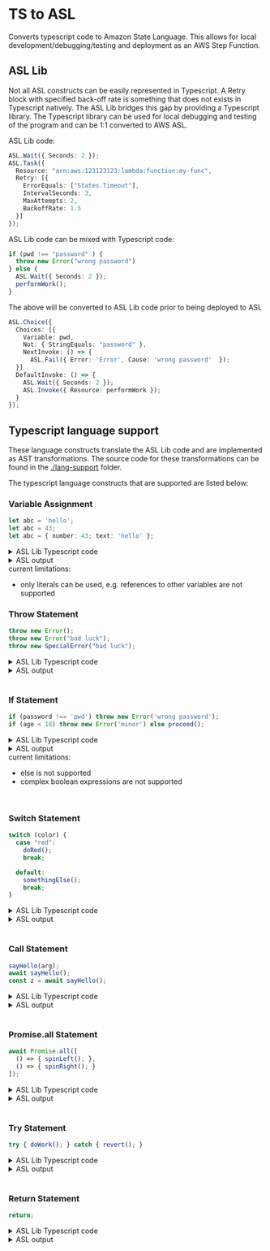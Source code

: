# TS to ASL

Converts typescript code to Amazon State Language. This allows for local development/debugging/testing and deployment as an AWS Step Function.


## ASL Lib

Not all ASL constructs can be easily represented in Typescript. A Retry block with specified back-off rate is something that does not exists in Typescript natively. The ASL Lib bridges this gap by providing a Typescript library. The Typescript library can be used for local debugging and testing of the program and can be 1:1 converted to AWS ASL.

ASL Lib code:

``` typescript
ASL.Wait({ Seconds: 2 });
ASL.Task({
  Resource: "arn:aws:123123123:lambda:function:my-func",
  Retry: [{
    ErrorEquals: ["States.Timeout"],
    IntervalSeconds: 3,
    MaxAttempts: 2,
    BackoffRate: 1.5
  }]
});
```

ASL Lib code can be mixed with Typescript code:

``` typescript
if (pwd !== "password" ) {
  throw new Error("wrong password")
} else {
  ASL.Wait({ Seconds: 2 });
  performWork();
}

```

The above will be converted to ASL Lib code prior to being deployed to ASL

``` typescript
ASL.Choice({
  Choices: [{
    Variable: pwd,
    Not: { StringEquals: "password" },
    NextInvoke: () => { 
      ASL.Fail({ Error: 'Error', Cause: 'wrong password'  });
  }]
  DefaultInvoke: () => {
    ASL.Wait({ Seconds: 2 });
    ASL.Invoke({ Resource: performWork });
  }
});

```

## Typescript language support

These language constructs translate the ASL Lib code and are implemented as AST transformations. The source code for these transformations can be found in the [./lang-support](./lang-support) folder.

The typescript language constructs that are supported are listed below:

###  Variable Assignment

``` typescript
let abc = 'hello';
let abc = 43;
let abc = { number: 43; text: 'hello' };
```

<details>
  <summary>ASL Lib Typescript code</summary>

``` typescript
let abc = ASL.Pass({ Result: 'hello' });
let abc = ASL.Pass({ Result: 43 });
let abc = ASL.Pass({ Result: { number: 43, text: 'hello' } });
```

</details>

<details>
  <summary>ASL output</summary>

``` json
    {
      "StartAt": "Assign_abc",
      "States": {
        "Assign_abc": { "Type": "Pass",  "ResultPath": "$.abc", "Result": "hello" },
        "Assign_abc_1": { "Type": "Pass",  "ResultPath": "$.abc", "Result": 43 },
        "Assign_abc_2": { "Type": "Pass", "ResultPath": "$.abc", 
          "Result": {
            "number": 43,
            "text": "hello"
          }
        }
      }
    }
```

</details>
current limitations:

- only literals can be used, e.g. references to other variables are not supported
&nbsp;
&nbsp;

### Throw Statement

``` typescript
throw new Error();
throw new Error("bad luck");
throw new SpecialError("bad luck");
```

<details>
  <summary>ASL Lib Typescript code</summary>

``` typescript
ASL.Fail({ Error: 'Error' })
ASL.Fail({ Error: 'Error', Cause: 'bad luck' })
ASL.Fail({ Error: 'SpecialError', Cause: 'bad luck' })
```

</details>
<details>
  <summary>ASL output</summary>

``` json
 {
    "StartAt": "Fail",
    "States": {
      "Fail": { "Type": "Fail", "Error": "Error" },
      "Fail_1": { "Type": "Fail", "Error": "Error", "Cause": "bad luck" },
      "Fail_2": { "Type": "Fail", "Error": "SpecialError", "Cause": "bad luck" }
    }
  }
```

</details>
&nbsp;
&nbsp;

### If Statement

```typescript
if (password !== 'pwd') throw new Error('wrong password');
if (age < 18) throw new Error('minor') else proceed();
```

<details>
  <summary>ASL Lib Typescript code</summary>

``` typescript
ASL.Choice({
  Choices: [{
      Variable: password,
      Not: { StringEquals: "pwd" },
      NextInvoke: () => { ASL.Fail({ Error: 'Error', Cause: 'wrong password' }) }
    }]
});

ASL.Choice({
  Choices: [{
      Variable: age,
      NumericLessThan: "18",
      NextInvoke: () => { ASL.Fail({ Error: 'Error', Cause: 'minor' }) }
  }],
  DefaultInvoke: () => { 
    ASL.Task({ TypescriptInvoke: proceed }); 
  }
});
```

</details>
<details>
  <summary>ASL output</summary>

``` json
 {
  "StartAt": "Choice",
  "States": {
    "Choice": {
      "Type": "Choice",
      "Choices": [
        {
          "Variable": "$.password",
          "Not": { "StringEquals": "pwd" },
          "Next": "Fail"
        }
      ]
    },
    "Fail": {
      "Type": "Fail",
      "Error": "Error",
      "Cause": "wrong password",
    },
    "Choice_1": {
      "Type": "Choice",
      "Choices": [
        {
          "Variable": "$.age",
          "NumericLessThan": "18",
          "Next": "Fail_1"
        }
      ],
      "Default": "Task",
    },
    "Fail_1": {
      "Type": "Fail",
      "Error": "Error",
      "Cause": "minor",
    },
    "Task": {
      "Resource": "typescript:proceed",
      "Type": "Task",
    }
  }
}
```

</details>
current limitations:

- else is not supported
- complex boolean expressions are not supported

&nbsp;
&nbsp;

### Switch Statement

``` typescript
switch (color) {
  case "red":
    doRed();
    break;

  default:
    somethingElse();
    break;
}
```

<details>
  <summary>ASL Lib Typescript code</summary>

``` typescript
ASL.Choice({ 
  Choices: [{ 
    Variable: color, 
    StringEquals: "red", 
    NextInvoke: () => {
      ASL.Task({ TypescriptInvoke: doRed });
    } 
  }], 
  DefaultInvoke: () => {
    ASL.Task({ TypescriptInvoke: somethingElse });
  } 
});
"
```

</details>
<details>
  <summary>ASL output</summary>

``` json
{
  "StartAt": "Choice",
  "States": {
    "Choice": {
      "Type": "Choice",
      "Choices": [
        {
          "Variable": "$.color",
          "StringEquals": "red",
          "Next": "Task"
        }
      ],
      "Default": "Task_1"
    },
    "Task_1": {
      "Type": "Task",
      "Resource": "typescript:somethingElse"
    },
    "Task": {
      "Type": "Task",
      "Resource": "typescript:doRed"
    }
  }
}
```

</details>
&nbsp;
&nbsp;

### Call Statement

``` typescript
sayHello(arg);
await sayHello();
const z = await sayHello();
```

<details>
  <summary>ASL Lib Typescript code</summary>

``` typescript
ASL.Task({
  TypescriptInvoke: sayHello,
  InputPath: \\"$.arg\\"
});
await ASL.Task({
  TypescriptInvoke: sayHello
});
const z = await ASL.Task({
  TypescriptInvoke: sayHello
});
```

</details>
<details>
  <summary>ASL output</summary>

``` json
{
  "StartAt": "Task",
  "States": {
    "Task": {
      "Type": "Task",
      "Resource": "typescript:sayHello",
      "InputPath": "$.arg"
    },
    "Task_1": {
      "Type": "Task",
      "Resource": "typescript:sayHello"
    },
    "Assign_z": {
      "Type": "Task",
      "Resource": "typescript:sayHello",
      "ResultPath": "$.z"
    }
  }
}
```

</details>
&nbsp;
&nbsp;

### Promise.all Statement

```typescript
await Promise.all([
  () => { spinLeft(); },
  () => { spinRight(); }
]);
```

<details>
  <summary>ASL Lib Typescript code</summary>

``` typescript
await ASL.Parallel({
  Branches: [{
    BlockInvoke: () => { 
      ASL.Task({ TypescriptInvoke: spinLeft }); }
    }, {
    BlockInvoke: () => { 
        ASL.Task({ TypescriptInvoke: spinRight }); }
    }]
});
```

</details>
<details>
  <summary>ASL output</summary>

``` json
 {
  "StartAt": "Parallel",
  "States": {
    "Parallel": {
      "Type": "Parallel",
      "Branches": [
        {
          "StartAt": "Task",
          "States": {
            "Task": {
              "Type": "Task",
              "Resource": "typescript:spinLeft"
            }
          }
        },
        {
          "StartAt": "Task",
          "States": {
            "Task": {
              "Type": "Task",
              "Resource": "typescript:spinRight"
            }
          }
        }
      ]
    }
  }
}
```

</details>
&nbsp;
&nbsp;

### Try Statement

```typescript
try { doWork(); } catch { revert(); }
```


<details>
  <summary>ASL Lib Typescript code</summary>

``` typescript
ASL.Parallel({
  Branches: [{
    BlockInvoke: () => { 
      ASL.Task({ TypescriptInvoke: doWork }); 
    }
  }],
  Catch: [{
    ErrorEquals: ["States.All"],
    NextInvoke: () => { ASL.Task({
        TypescriptInvoke: revert
    }); 
  }
  }]
});
```

</details>
<details>
  <summary>ASL output</summary>

``` json
 {
  "StartAt": "Parallel",
  "States": {
    "Parallel": {
      "Type": "Parallel",
      "Branches": [
        {
          "StartAt": "Task",
          "States": {
            "Task": {
              "Type": "Task",
              "Resource": "typescript:doWork"
            }
          }
        }
      ],
      "Catch": [
        {
          "ErrorEquals": ["States.All"],
          "Next": "Task"
        }
      ]
    },
    "Task": {
      "Type": "Task",
      "Resource": "typescript:revert"
    }
  }
}
```

</details>
&nbsp;
&nbsp;

### Return Statement

```typescript
return;
```

<details>
  <summary>ASL Lib Typescript code</summary>

``` typescript
ASL.Succeed();
```

</details>
<details>
  <summary>ASL output</summary>

``` json
 {
  "StartAt": "Succeed",
  "States": {
    "Succeed": {
      "Type": "Succeed"
    }
  }
}
```
<detail>